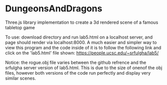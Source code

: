 # DungeonsAndDragons
Three.js library implementation to create a 3d rendered scene of a famous tabletop game

To use: download directory and run lab5.html on a localhost server, and page should render via localhost:8000.
A much easier and simpler way to view this program and the code inside of it is to follow the following link and click on the 'lab5.html' file shown: https://people.ucsc.edu/~srfulgha/lab5/

Notice: the rogue.obj file varies between the github refrence and the srfulgha server version of lab5.html. This is due to the size of onenof the obj files, however both versions of the code run perfectly and display very similar scenes.
